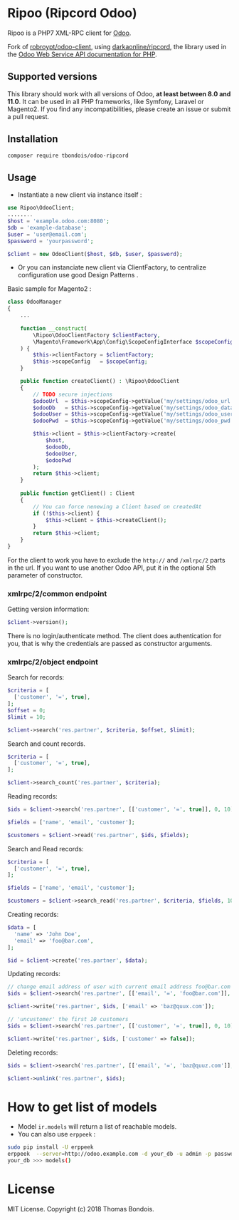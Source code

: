 # Ripoo (Ripcord Odoo)

Ripoo is a PHP7 XML-RPC client for [Odoo][1]. 

Fork of [robroypt/odoo-client][2], using [darkaonline/ripcord][5], the library used in the [Odoo Web Service API documentation for PHP][6].

## Supported versions

This library should work with all versions of Odoo, **at least between 8.0 and 11.0**. It can be used in all PHP frameworks, like Symfony, Laravel or Magento2.
If you find any incompatibilities, please create an issue or submit a pull request.

## Installation

```bash
composer require tbondois/odoo-ripcord
```

## Usage

- Instantiate a new client via instance itself :

```php
use Ripoo\OdooClient;
........
$host = 'example.odoo.com:8080';
$db = 'example-database';
$user = 'user@email.com';
$password = 'yourpassword';

$client = new OdooClient($host, $db, $user, $password);
```
- Or you can instanciate new client via ClientFactory, to centralize configuration use good Design Patterns . 

Basic sample for Magento2 :

```php
class OdooManager
{
    ...
    
    function __construct(
        \Ripoo\OdooClientFactory $clientFactory,
        \Magento\Framework\App\Config\ScopeConfigInterface $scopeConfig
    ) {
        $this->clientFactory = $clientFactory;
        $this->scopeConfig   = $scopeConfig;
    }

    public function createClient() : \Ripoo\OdooClient
    {
        // TODO secure injections
        $odooUrl  = $this->scopeConfig->getValue('my/settings/odoo_url');
        $odooDb   = $this->scopeConfig->getValue('my/settings/odoo_database');
        $odooUser = $this->scopeConfig->getValue('my/settings/odoo_user');
        $odooPwd  = $this->scopeConfig->getValue('my/settings/odoo_pwd');

        $this->client = $this->clientFactory->create(
            $host,
            $odooDb,
            $odooUser,
            $odooPwd
        );
        return $this->client;
    }
    
    public function getClient() : Client
    {
        // You can force nenewing a Client based on createdAt
        if (!$this->client) {
            $this->client = $this->createClient();
        }
        return $this->client;
    }
}
```

For the client to work you have to exclude the `http://` and `/xmlrpc/2` parts in the url. If you want to use another Odoo API, put it in the optional 5th parameter of constructor.

### xmlrpc/2/common endpoint

Getting version information:

```php
$client->version();
```

There is no login/authenticate method. The client does authentication for you, that is why the credentials are passed as constructor arguments.

### xmlrpc/2/object endpoint

Search for records:

```php
$criteria = [
  ['customer', '=', true],
];
$offset = 0;
$limit = 10;

$client->search('res.partner', $criteria, $offset, $limit);
```

Search and count records.

```php
$criteria = [
  ['customer', '=', true],
];

$client->search_count('res.partner', $criteria);
```

Reading records:

```php
$ids = $client->search('res.partner', [['customer', '=', true]], 0, 10);

$fields = ['name', 'email', 'customer'];

$customers = $client->read('res.partner', $ids, $fields);
```

Search and Read records:

```php
$criteria = [
  ['customer', '=', true],
];

$fields = ['name', 'email', 'customer'];

$customers = $client->search_read('res.partner', $criteria, $fields, 10);
```

Creating records:

```php
$data = [
  'name' => 'John Doe',
  'email' => 'foo@bar.com',
];

$id = $client->create('res.partner', $data);
```

Updating records:

```php
// change email address of user with current email address foo@bar.com
$ids = $client->search('res.partner', [['email', '=', 'foo@bar.com']], 0, 1);

$client->write('res.partner', $ids, ['email' => 'baz@quux.com']);

// 'uncustomer' the first 10 customers
$ids = $client->search('res.partner', [['customer', '=', true]], 0, 10);

$client->write('res.partner', $ids, ['customer' => false]);
```

Deleting records:

```php
$ids = $client->search('res.partner', [['email', '=', 'baz@quuz.com']], 0, 1);

$client->unlink('res.partner', $ids);
```

# How to get list of models

- Model `ir.models` will return a list of reachable models.
- You can also use `erppeek` :
```bash
sudo pip install -U erppeek
erppeek  --server=http://odoo.example.com -d your_db -u admin -p password
your_db >>> models()
```


[1]: https://www.odoo.com/
[2]: https://github.com/robroypt/odoo-client
[5]: https://github.com/DarkaOnLine/Ripcord
[6]: https://www.odoo.com/documentation/11.0/api_integration.html

# License
MIT License. Copyright (c) 2018 Thomas Bondois.

